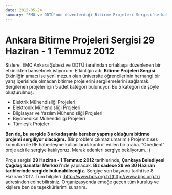 ```yaml
---
date: 2012-05-24
summary: "EMO ve ODTÜ'nün düzenlerdiği Bitirme Projeleri Sergisi'ne katılıyoruz."
---
```

# Ankara Bitirme Projeleri Sergisi 29 Haziran - 1 Temmuz 2012

Sizlere, EMO Ankara Şubesi ve ODTÜ tarafından ortaklaşa düzenlenen bir etkinlikten bahsetmek istiyorum. Etkinliğin adı: **Bitirme Projeleri Sergisi**. Etkinliğin amacı ise yeni mezun olan üniversite öğrencilerinin herhangi bir yarış içerisinde olmadan bitirme projelerini sergilemelerini sağlamak. Sergilenen projeler için 5 adet kategori bulunuyor. Bu 5 kategori de şöyle oluşturulmuş:

* Elektrik Mühendisliği Projeleri
* Elektronik Mühendisliği Projeleri
* Bilgisayar ve Yazılım Mühendisliği Projeleri
* Biyomedikal Mühendisliği Projeleri
* Tümleşik Projeler

**Ben de, bu sergide 3 arkadaşımla beraber yapmış olduğum bitirme projemi sergiliyor olacağım.** (Bir problem çıkmaz umarım.) Projemiz ses komutları ile RF haberleşme kullanılarak kontrol edilen bir araba. “Obedient” proje adı ile sergiye katılıyoruz. Merak edenleri sergiye bekliyorum. :)

Proje sergisi **29 Haziran - 1 Temmuz 2012** tarihlerinde, **Çankaya Belediyesi Çağdaş Sanatlar Merkezi**'nde yapılacak. **Biz sadece 29 ve 30 Haziran tarihlerinde sergide bulunabileceğiz.** Sergiye son başvuru tarihi ise 8 Haziran 2012. Tüm bilgileri [http://www.bps.org.tr](http://www.bps.org.tr) adresinden edinebilirsiniz. Organizasyonda emeğe geçen tüm kuruluş ve kişilere ben de teşekkürlerimi sunarım.
